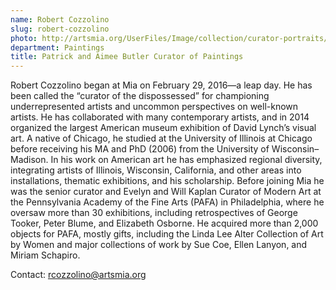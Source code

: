 ```yaml
---
name: Robert Cozzolino
slug: robert-cozzolino
photo: http://artsmia.org/UserFiles/Image/collection/curator-portraits/robert-cozzolino.jpg
department: Paintings
title: Patrick and Aimee Butler Curator of Paintings
---
```


Robert Cozzolino began at Mia on February 29, 2016—a leap day. He has been called the “curator of the dispossessed” for championing underrepresented artists and uncommon perspectives on well-known artists. He has collaborated with many contemporary artists, and in 2014 organized the largest American museum exhibition of David Lynch’s visual art. A native of Chicago, he studied at the University of Illinois at Chicago before receiving his MA and PhD (2006) from the University of Wisconsin–Madison. In his work on American art he has emphasized regional diversity, integrating artists of Illinois, Wisconsin, California, and other areas into installations, thematic exhibitions, and his scholarship. Before joining Mia he was the senior curator and Evelyn and Will Kaplan Curator of Modern Art at the Pennsylvania Academy of the Fine Arts (PAFA) in Philadelphia, where he oversaw more than 30 exhibitions, including retrospectives of George Tooker, Peter Blume, and Elizabeth Osborne. He acquired more than 2,000 objects for PAFA, mostly gifts, including the Linda Lee Alter Collection of Art by Women and major collections of work by Sue Coe, Ellen Lanyon, and Miriam Schapiro.

Contact: [rcozzolino@artsmia.org](mailto:rcozzolino@artsmia.org)
